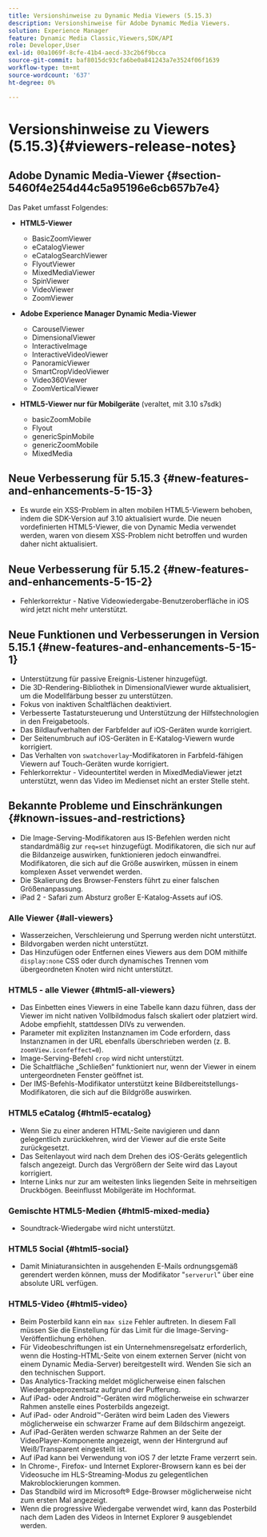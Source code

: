 ```yaml
---
title: Versionshinweise zu Dynamic Media Viewers (5.15.3)
description: Versionshinweise für Adobe Dynamic Media Viewers.
solution: Experience Manager
feature: Dynamic Media Classic,Viewers,SDK/API
role: Developer,User
exl-id: 00a1069f-8cfe-41b4-aecd-33c2b6f9bcca
source-git-commit: baf8015dc93cfa6be0a841243a7e3524f06f1639
workflow-type: tm+mt
source-wordcount: '637'
ht-degree: 0%

---
```


# Versionshinweise zu Viewers (5.15.3){#viewers-release-notes}

<!-- Updated January 13, 2021 for the 5.15.3 release-->

## Adobe Dynamic Media-Viewer {#section-5460f4e254d44c5a95196e6cb657b7e4}

Das Paket umfasst Folgendes:

* **HTML5-Viewer**

   * BasicZoomViewer
   * eCatalogViewer
   * eCatalogSearchViewer
   * FlyoutViewer
   * MixedMediaViewer
   * SpinViewer
   * VideoViewer
   * ZoomViewer

* **Adobe Experience Manager Dynamic Media-Viewer**

   * CarouselViewer
   * DimensionalViewer
   * InteractiveImage
   * InteractiveVideoViewer
   * PanoramicViewer
   * SmartCropVideoViewer
   * Video360Viewer
   * ZoomVerticalViewer

* **HTML5-Viewer nur für Mobilgeräte** (veraltet, mit 3.10 s7sdk)

   * basicZoomMobile
   * Flyout
   * genericSpinMobile
   * genericZoomMobile
   * MixedMedia

## Neue Verbesserung für 5.15.3 {#new-features-and-enhancements-5-15-3}

* Es wurde ein XSS-Problem in alten mobilen HTML5-Viewern behoben, indem die SDK-Version auf 3.10 aktualisiert wurde. Die neuen vordefinierten HTML5-Viewer, die von Dynamic Media verwendet werden, waren von diesem XSS-Problem nicht betroffen und wurden daher nicht aktualisiert.

## Neue Verbesserung für 5.15.2 {#new-features-and-enhancements-5-15-2}

* Fehlerkorrektur - Native Videowiedergabe-Benutzeroberfläche in iOS wird jetzt nicht mehr unterstützt.

## Neue Funktionen und Verbesserungen in Version 5.15.1 {#new-features-and-enhancements-5-15-1}

* Unterstützung für passive Ereignis-Listener hinzugefügt.
* Die 3D-Rendering-Bibliothek in DimensionalViewer wurde aktualisiert, um die Modellfärbung besser zu unterstützen.
* Fokus von inaktiven Schaltflächen deaktiviert.
* Verbesserte Tastatursteuerung und Unterstützung der Hilfstechnologien in den Freigabetools.
* Das Bildlaufverhalten der Farbfelder auf iOS-Geräten wurde korrigiert.
* Der Seitenumbruch auf iOS-Geräten in E-Katalog-Viewern wurde korrigiert.
* Das Verhalten von `swatchoverlay`-Modifikatoren in Farbfeld-fähigen Viewern auf Touch-Geräten wurde korrigiert.
* Fehlerkorrektur - Videountertitel werden in MixedMediaViewer jetzt unterstützt, wenn das Video im Medienset nicht an erster Stelle steht.

## Bekannte Probleme und Einschränkungen {#known-issues-and-restrictions}

* Die Image-Serving-Modifikatoren aus IS-Befehlen werden nicht standardmäßig zur `req=set` hinzugefügt. Modifikatoren, die sich nur auf die Bildanzeige auswirken, funktionieren jedoch einwandfrei. Modifikatoren, die sich auf die Größe auswirken, müssen in einem komplexen Asset verwendet werden.
* Die Skalierung des Browser-Fensters führt zu einer falschen Größenanpassung.
* iPad 2 - Safari zum Absturz großer E-Katalog-Assets auf iOS.

### Alle Viewer {#all-viewers}

* Wasserzeichen, Verschleierung und Sperrung werden nicht unterstützt.
* Bildvorgaben werden nicht unterstützt.
* Das Hinzufügen oder Entfernen eines Viewers aus dem DOM mithilfe `display:none` CSS oder durch dynamisches Trennen vom übergeordneten Knoten wird nicht unterstützt.

### HTML5 - alle Viewer {#html5-all-viewers}

* Das Einbetten eines Viewers in eine Tabelle kann dazu führen, dass der Viewer im nicht nativen Vollbildmodus falsch skaliert oder platziert wird. Adobe empfiehlt, stattdessen DIVs zu verwenden.
* Parameter mit expliziten Instanznamen im Code erfordern, dass Instanznamen in der URL ebenfalls überschrieben werden (z. B. `zoomView.iconfeffect=0`).
* Image-Serving-Befehl `crop` wird nicht unterstützt.
* Die Schaltfläche „Schließen“ funktioniert nur, wenn der Viewer in einem untergeordneten Fenster geöffnet ist.
* Der IMS-Befehls-Modifikator unterstützt keine Bildbereitstellungs-Modifikatoren, die sich auf die Bildgröße auswirken.

### HTML5 eCatalog {#html5-ecatalog}

* Wenn Sie zu einer anderen HTML-Seite navigieren und dann gelegentlich zurückkehren, wird der Viewer auf die erste Seite zurückgesetzt.
* Das Seitenlayout wird nach dem Drehen des iOS-Geräts gelegentlich falsch angezeigt. Durch das Vergrößern der Seite wird das Layout korrigiert.
* Interne Links nur zur am weitesten links liegenden Seite in mehrseitigen Druckbögen. Beeinflusst Mobilgeräte im Hochformat.

### Gemischte HTML5-Medien {#html5-mixed-media}

* Soundtrack-Wiedergabe wird nicht unterstützt.

### HTML5 Social {#html5-social}

* Damit Miniaturansichten in ausgehenden E-Mails ordnungsgemäß gerendert werden können, muss der Modifikator &quot;`serverurl`&quot; über eine absolute URL verfügen.

### HTML5-Video {#html5-video}

* Beim Posterbild kann ein `max size` Fehler auftreten. In diesem Fall müssen Sie die Einstellung für das Limit für die Image-Serving-Veröffentlichung erhöhen.
* Für Videobeschriftungen ist ein Unternehmensregelsatz erforderlich, wenn die Hosting-HTML-Seite von einem externen Server (nicht von einem Dynamic Media-Server) bereitgestellt wird. Wenden Sie sich an den technischen Support.
* Das Analytics-Tracking meldet möglicherweise einen falschen Wiedergabeprozentsatz aufgrund der Pufferung.
* Auf iPad- oder Android™-Geräten wird möglicherweise ein schwarzer Rahmen anstelle eines Posterbilds angezeigt.
* Auf iPad- oder Android™-Geräten wird beim Laden des Viewers möglicherweise ein schwarzer Frame auf dem Bildschirm angezeigt.
* Auf iPad-Geräten werden schwarze Rahmen an der Seite der VideoPlayer-Komponente angezeigt, wenn der Hintergrund auf Weiß/Transparent eingestellt ist.
* Auf iPad kann bei Verwendung von iOS 7 der letzte Frame verzerrt sein.
* In Chrome-, Firefox- und Internet Explorer-Browsern kann es bei der Videosuche im HLS-Streaming-Modus zu gelegentlichen Makroblockierungen kommen.
* Das Standbild wird im Microsoft® Edge-Browser möglicherweise nicht zum ersten Mal angezeigt.
* Wenn die progressive Wiedergabe verwendet wird, kann das Posterbild nach dem Laden des Videos in Internet Explorer 9 ausgeblendet werden.
